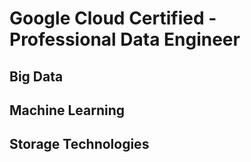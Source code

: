 # Google Cloud Certified - Professional Data Engineer
## Big Data
## Machine Learning
## Storage Technologies

